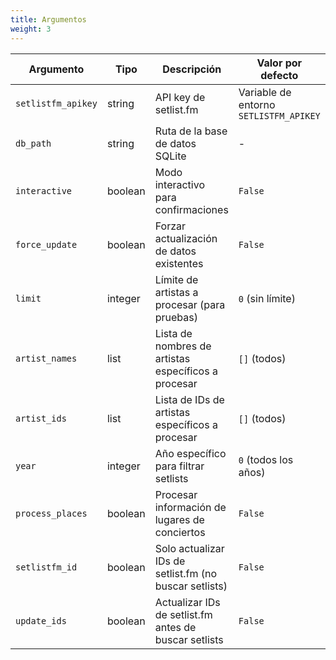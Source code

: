 ```yaml
---
title: Argumentos
weight: 3
---
```


|Argumento|Tipo|Descripción|Valor por defecto|Requerido|
|---|---|---|---|---|
|`setlistfm_apikey`|string|API key de setlist.fm|Variable de entorno `SETLISTFM_APIKEY`|✅|
|`db_path`|string|Ruta de la base de datos SQLite|-|✅|
|`interactive`|boolean|Modo interactivo para confirmaciones|`False`|❌|
|`force_update`|boolean|Forzar actualización de datos existentes|`False`|❌|
|`limit`|integer|Límite de artistas a procesar (para pruebas)|`0` (sin límite)|❌|
|`artist_names`|list|Lista de nombres de artistas específicos a procesar|`[]` (todos)|❌|
|`artist_ids`|list|Lista de IDs de artistas específicos a procesar|`[]` (todos)|❌|
|`year`|integer|Año específico para filtrar setlists|`0` (todos los años)|❌|
|`process_places`|boolean|Procesar información de lugares de conciertos|`False`|❌|
|`setlistfm_id`|boolean|Solo actualizar IDs de setlist.fm (no buscar setlists)|`False`|❌|
|`update_ids`|boolean|Actualizar IDs de setlist.fm antes de buscar setlists|`False`|❌|